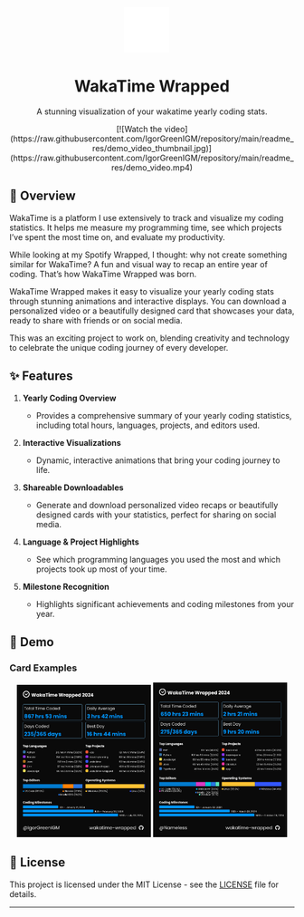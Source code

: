 <div align="center">
  <img src="public/wakatime-white-logo.svg" alt="WakaTime Logo" height="80" style="margin-right: 20px">
  <h1>WakaTime Wrapped</h1>
</div>

<p align='center'>
A stunning visualization of your wakatime yearly coding stats.
</p>

<p align="center">
[![Watch the video](https://raw.githubusercontent.com/IgorGreenIGM/repository/main/readme_res/demo_video_thumbnail.jpg)](https://raw.githubusercontent.com/IgorGreenIGM/repository/main/readme_res/demo_video.mp4)
</p>

## 🚀 Overview
WakaTime is a platform I use extensively to track and visualize my coding statistics. It helps me measure my programming time, see which projects I’ve spent the most time on, and evaluate my productivity.

While looking at my Spotify Wrapped, I thought: why not create something similar for WakaTime? A fun and visual way to recap an entire year of coding. That’s how WakaTime Wrapped was born.

WakaTime Wrapped makes it easy to visualize your yearly coding stats through stunning animations and interactive displays. You can download a personalized video or a beautifully designed card that showcases your data, ready to share with friends or on social media.

This was an exciting project to work on, blending creativity and technology to celebrate the unique coding journey of every developer.

## ✨ Features
1. **Yearly Coding Overview**  
   - Provides a comprehensive summary of your yearly coding statistics, including total hours, languages, projects, and editors used.

2. **Interactive Visualizations**  
   - Dynamic, interactive animations that bring your coding journey to life.

3. **Shareable Downloadables**  
   - Generate and download personalized video recaps or beautifully designed cards with your statistics, perfect for sharing on social media.

4. **Language & Project Highlights**  
   - See which programming languages you used the most and which projects took up most of your time.

5. **Milestone Recognition**  
   - Highlights significant achievements and coding milestones from your year.

## 🎯 Demo

### Card Examples
<p align="center">
  <img src="readme_res/IgorGrennIGM.png" alt="WakaTime Card Example 1" width="47%">
  <img src="readme_res/Nameless.png" alt="WakaTime Card Example 2" width="47%">
</p>

## 📄 License
This project is licensed under the MIT License - see the [LICENSE](LICENSE) file for details.

---
